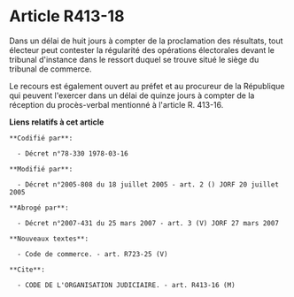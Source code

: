 # Article R413-18

Dans un délai de huit jours à compter de la proclamation des résultats, tout électeur peut contester la régularité des
opérations électorales devant le tribunal d'instance dans le ressort duquel se trouve situé le siège du tribunal de commerce.

Le recours est également ouvert au préfet et au procureur de la République qui peuvent l'exercer dans un délai de quinze
jours à compter de la réception du procès-verbal mentionné à l'article R. 413-16.

**Liens relatifs à cet article**

	**Codifié par**:

	  - Décret n°78-330 1978-03-16

	**Modifié par**:

	  - Décret n°2005-808 du 18 juillet 2005 - art. 2 () JORF 20 juillet 2005

	**Abrogé par**:

	  - Décret n°2007-431 du 25 mars 2007 - art. 3 (V) JORF 27 mars 2007

	**Nouveaux textes**:

	  - Code de commerce. - art. R723-25 (V)

	**Cite**:

	  - CODE DE L'ORGANISATION JUDICIAIRE. - art. R413-16 (M)
